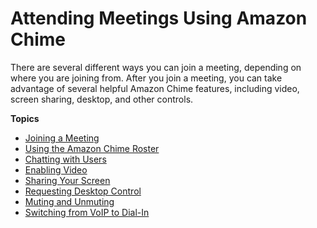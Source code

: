 # Attending Meetings Using Amazon Chime<a name="chime-attend-meetings"></a>

There are several different ways you can join a meeting, depending on where you are joining from\. After you join a meeting, you can take advantage of several helpful Amazon Chime features, including video, screen sharing, desktop, and other controls\.

**Topics**
+ [Joining a Meeting](join-meetings.md)
+ [Using the Amazon Chime Roster](chime-roster.md)
+ [Chatting with Users](chime-chat.md)
+ [Enabling Video](use-video.md)
+ [Sharing Your Screen](screen-share.md)
+ [Requesting Desktop Control](remote-control.md)
+ [Muting and Unmuting](chime-mute.md)
+ [Switching from VoIP to Dial\-In](dial-switch.md)